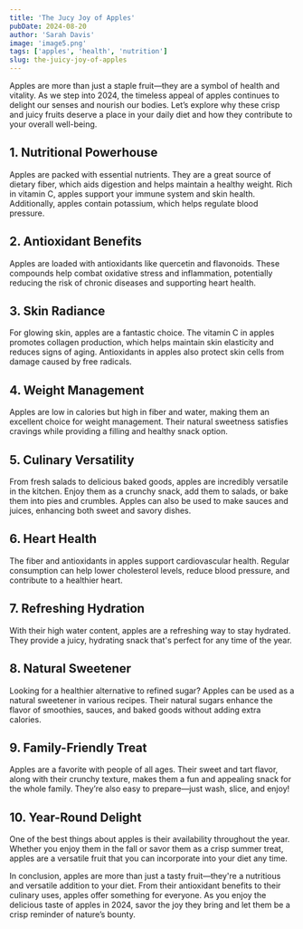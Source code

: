 ```yaml
---
title: 'The Jucy Joy of Apples'
pubDate: 2024-08-20
author: 'Sarah Davis'
image: 'image5.png'
tags: ['apples', 'health', 'nutrition']
slug: the-juicy-joy-of-apples
---
```


Apples are more than just a staple fruit—they are a symbol of health and vitality. As we step into 2024, the timeless appeal of apples continues to delight our senses and nourish our bodies. Let’s explore why these crisp and juicy fruits deserve a place in your daily diet and how they contribute to your overall well-being.

## **1. Nutritional Powerhouse**

Apples are packed with essential nutrients. They are a great source of dietary fiber, which aids digestion and helps maintain a healthy weight. Rich in vitamin C, apples support your immune system and skin health. Additionally, apples contain potassium, which helps regulate blood pressure.

## **2. Antioxidant Benefits**

Apples are loaded with antioxidants like quercetin and flavonoids. These compounds help combat oxidative stress and inflammation, potentially reducing the risk of chronic diseases and supporting heart health.

## **3. Skin Radiance**

For glowing skin, apples are a fantastic choice. The vitamin C in apples promotes collagen production, which helps maintain skin elasticity and reduces signs of aging. Antioxidants in apples also protect skin cells from damage caused by free radicals.

## **4. Weight Management**

Apples are low in calories but high in fiber and water, making them an excellent choice for weight management. Their natural sweetness satisfies cravings while providing a filling and healthy snack option.

## **5. Culinary Versatility**

From fresh salads to delicious baked goods, apples are incredibly versatile in the kitchen. Enjoy them as a crunchy snack, add them to salads, or bake them into pies and crumbles. Apples can also be used to make sauces and juices, enhancing both sweet and savory dishes.

## **6. Heart Health**

The fiber and antioxidants in apples support cardiovascular health. Regular consumption can help lower cholesterol levels, reduce blood pressure, and contribute to a healthier heart.

## **7. Refreshing Hydration**

With their high water content, apples are a refreshing way to stay hydrated. They provide a juicy, hydrating snack that's perfect for any time of the year.

## **8. Natural Sweetener**

Looking for a healthier alternative to refined sugar? Apples can be used as a natural sweetener in various recipes. Their natural sugars enhance the flavor of smoothies, sauces, and baked goods without adding extra calories.

## **9. Family-Friendly Treat**

Apples are a favorite with people of all ages. Their sweet and tart flavor, along with their crunchy texture, makes them a fun and appealing snack for the whole family. They’re also easy to prepare—just wash, slice, and enjoy!

## **10. Year-Round Delight**

One of the best things about apples is their availability throughout the year. Whether you enjoy them in the fall or savor them as a crisp summer treat, apples are a versatile fruit that you can incorporate into your diet any time.

In conclusion, apples are more than just a tasty fruit—they're a nutritious and versatile addition to your diet. From their antioxidant benefits to their culinary uses, apples offer something for everyone. As you enjoy the delicious taste of apples in 2024, savor the joy they bring and let them be a crisp reminder of nature’s bounty.





